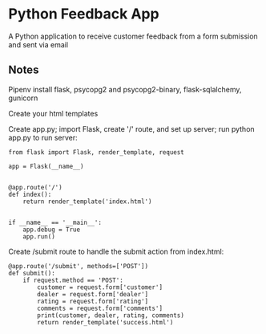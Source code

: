# Python Feedback App

A Python application to receive customer feedback from a form submission and sent via email

## Notes

Pipenv install flask, psycopg2 and psycopg2-binary, flask-sqlalchemy, gunicorn

Create your html templates

Create app.py; import Flask, create '/' route, and set up server; run python app.py to run server:

```
from flask import Flask, render_template, request

app = Flask(__name__)


@app.route('/')
def index():
    return render_template('index.html')


if __name__ == '__main__':
    app.debug = True
    app.run()
```

Create /submit route to handle the submit action from index.html:

```
@app.route('/submit', methods=['POST'])
def submit():
    if request.method == 'POST':
        customer = request.form['customer']
        dealer = request.form['dealer']
        rating = request.form['rating']
        comments = request.form['comments']
        print(customer, dealer, rating, comments)
        return render_template('success.html')
```

